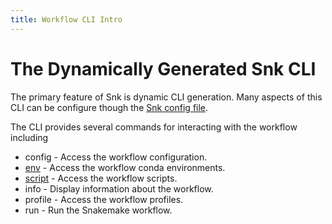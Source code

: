 ```yaml
---
title: Workflow CLI Intro
---
```


# The Dynamically Generated Snk CLI

The primary feature of Snk is dynamic CLI generation. Many aspects of this CLI can be configure though the [Snk config file](/snk_config_file/). 

The CLI provides several commands for interacting with the workflow including 

- config - Access the workflow configuration.
- [env](/CLI/env/) - Access the workflow conda environments.
- [script](/CLI/script/) - Access the workflow scripts.
- info - Display information about the workflow.
- profile - Access the workflow profiles.
- run - Run the Snakemake workflow.

